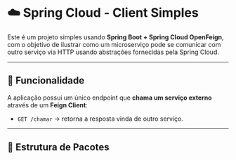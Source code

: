 # ☁️ Spring Cloud - Client Simples

Este é um projeto simples usando **Spring Boot + Spring Cloud OpenFeign**, com o objetivo de ilustrar como um microserviço pode se comunicar com outro serviço via HTTP usando abstrações fornecidas pela Spring Cloud.

---

## 🚀 Funcionalidade

A aplicação possui um único endpoint que **chama um serviço externo** através de um **Feign Client**:

- `GET /chamar` → retorna a resposta vinda de outro serviço.

---

## 🧩 Estrutura de Pacotes

